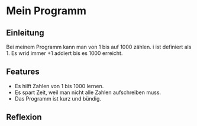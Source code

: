 # Mein Programm
## Einleitung
Bei meinem Programm kann man von 1 bis auf 1000 zählen. i ist definiert als 1. Es wrid immer +1 addiert bis es 1000 erreicht. 

## Features
- Es hilft Zahlen von 1 bis 1000 lernen.
- Es spart Zeit, weil man nicht alle Zahlen aufschreiben muss.
- Das Programm ist kurz und bündig.

## Reflexion
